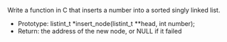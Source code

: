 Write a function in C that inserts a number into a sorted singly linked list.

 - Prototype: listint_t *insert_node(listint_t **head, int number);
 - Return: the address of the new node, or NULL if it failed